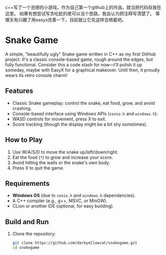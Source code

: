 c++写了一个丑陋的小游戏，作为自己第一个github上的作品，就当把代码存放在这里。
如果有想尝试写贪吃蛇的佬可以当个思路，我自认为把注释写清楚了。
等哪天有兴趣了用easyx完善一下，目前就让它先这样丑陋着吧。

# Snake Game

A simple, "beautifully ugly" Snake game written in C++ as my first GitHub project. It's a classic console-based game, rough around the edges, but fully functional. Consider this a code stash for now—I'll polish it up someday, maybe with EasyX for a graphical makeover. Until then, it proudly wears its retro console charm!

## Features
- Classic Snake gameplay: control the snake, eat food, grow, and avoid crashing.
- Console-based interface using Windows APIs (`conio.h` and `windows.h`).
- WASD controls for movement, press X to exit.
- Score tracking (though the display might be a bit shy sometimes).

## How to Play
1. Use W/A/S/D to move the snake up/left/down/right.
2. Eat the food (`*`) to grow and increase your score.
3. Avoid hitting the walls or the snake's own body.
4. Press X to quit the game.

## Requirements
- **Windows OS** (due to `conio.h` and `windows.h` dependencies).
- A C++ compiler (e.g., g++, MSVC, or MinGW).
- CLion or another IDE (optional, for easy building).

## Build and Run
1. Clone the repository:
   ```bash
   git clone https://github.com/darkyellowcat/snakegame.git
   cd snakegame

